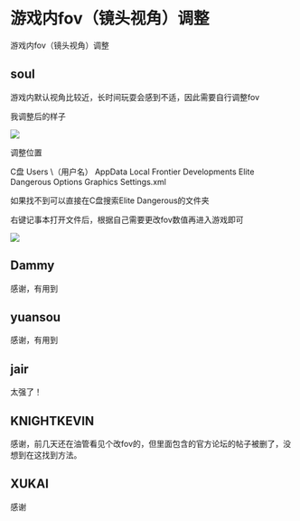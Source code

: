 # 游戏内fov（镜头视角）调整

游戏内fov（镜头视角）调整

## soul

游戏内默认视角比较近，长时间玩耍会感到不适，因此需要自行调整fov

我调整后的样子

![](https://qiniu.elitedanger.cn/assets/files/2020-05-19/1589852432-523960-screenshot-0847.bmp)

调整位置

C盘 Users \（用户名） AppData  Local  Frontier Developments  Elite Dangerous  Options  Graphics  Settings.xml

如果找不到可以直接在C盘搜索Elite Dangerous的文件夹

右键记事本打开文件后，根据自己需要更改fov数值再进入游戏即可

![](https://qiniu.elitedanger.cn/assets/files/2020-05-19/1589852761-481509-rp7oem-at-ym4hyjzk94ms.png)

## Dammy

感谢，有用到

## yuansou

感谢，有用到

## jair

太强了！

## KNIGHTKEVIN

感谢，前几天还在油管看见个改fov的，但里面包含的官方论坛的帖子被删了，没想到在这找到方法。

## XUKAI

感谢

